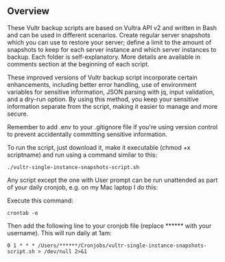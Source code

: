 ## Overview

These Vultr backup scripts are based on Vultra API v2 and written in Bash and can be used in different scenarios. Create regular server snapshots which you can use to restore your server; define a limit to the amount of snapshots to keep for each server instance and which server instances to backup. Each folder is self-explanatory. More details are available in comments section at the beginning of each script.

These improved versions of Vultr backup script incorporate certain enhancements, including better error handling, use of environment variables for sensitive information, JSON parsing with jq, input validation, and a dry-run option. By using this method, you keep your sensitive information separate from the script, making it easier to manage and more secure.

Remember to add .env to your .gitignore file if you're using version control to prevent accidentally committing sensitive information.

To run the script, just download it, make it executable (chmod +x scriptname) and run using a command similar to this:

```shell
./vultr-single-instance-snapshots-script.sh
```

Any script except the one with User prompt can be run unattended as part of your daily cronjob, e.g. on my Mac laptop I do this:

Execute this command:

```shell
crontab -e
```

Then add the following line to your cronjob file (replace ****** with your username). This will run daily at 1am:

```shell
0 1 * * * /Users/******/Cronjobs/vultr-single-instance-snapshots-script.sh > /dev/null 2>&1
```
